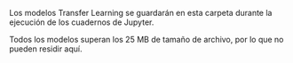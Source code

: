 Los modelos Transfer Learning se guardarán en esta carpeta durante la ejecución de los cuadernos de Jupyter.

Todos los modelos superan los 25 MB de tamaño de archivo, por lo que no pueden residir aquí.

